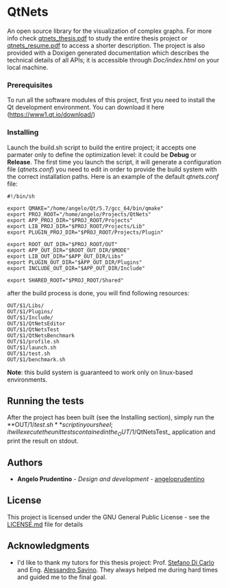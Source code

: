 # QtNets

An open source library for the visualization of complex graphs. 
For more info check [qtnets_thesis.pdf](Doc/qtnets_thesis.pdf) to study the entire thesis project or [qtnets_resume.pdf](Doc/qtnets_resume.pdf) to access a shorter description.
The project is also provided with a Doxigen generated documentation which describes the technical details of all APIs; it is accessible through _Doc/index.html_ on your local machine.


### Prerequisites

To run all the software modules of this project, first you need to install the Qt development environment. You can download it here (https://www1.qt.io/download/)


### Installing

Launch the build.sh script to build the entire project; it accepts one parmater only to define the optimization level: it could be **Debug** or **Release**.
The first time you launch the script, it will generate a configuration file (_qtnets.conf_) you need to edit in order to provide the build system with the correct installation paths.
Here is an example of the default _qtnets.conf_ file:
```
#!/bin/sh

export QMAKE="/home/angelo/Qt/5.7/gcc_64/bin/qmake"
export PROJ_ROOT="/home/angelo/Projects/QtNets"
export APP_PROJ_DIR="$PROJ_ROOT/Projects"
export LIB_PROJ_DIR="$PROJ_ROOT/Projects/Lib"
export PLUGIN_PROJ_DIR="$PROJ_ROOT/Projects/Plugin"

export ROOT_OUT_DIR="$PROJ_ROOT/OUT"
export APP_OUT_DIR="$ROOT_OUT_DIR/$MODE"
export LIB_OUT_DIR="$APP_OUT_DIR/Libs"
export PLUGIN_OUT_DIR="$APP_OUT_DIR/Plugins"
export INCLUDE_OUT_DIR="$APP_OUT_DIR/Include"

export SHARED_ROOT="$PROJ_ROOT/Shared"
```

after the build process is done, you will find following resources:
```
OUT/$1/Libs/
OUT/$1/Plugins/
OUT/$1/Include/
OUT/$1/QtNetsEditor
OUT/$1/QtNetsTest
OUT/$1/QtNetsBenchmark
OUT/$1/profile.sh
OUT/$1/launch.sh
OUT/$1/test.sh
OUT/$1/benchmark.sh
```

**Note**: this build system is guaranteed to work only on linux-based environments.


## Running the tests

After the project has been built (see the Installing section), simply run the **OUT/$1/test.sh** script in your sheel; it will execute the unit tests contained in the _OUT/$1/QtNetsTest_ application and print the result on stdout.


## Authors

* **Angelo Prudentino** - *Design and development* - [angeloprudentino](https://github.com/angeloprudentino)


## License

This project is licensed under the GNU General Public License - see the [LICENSE.md](LICENSE.md) file for details


## Acknowledgments

* I'd like to thank my tutors for this thesis project: Prof. [Stefano Di Carlo](https://www.testgroup.polito.it/stefano-di-carlo/) and Eng. [Alessandro Savino](https://www.testgroup.polito.it/alessandro-savino/). They always helped me during hard times and guided me to the final goal.

